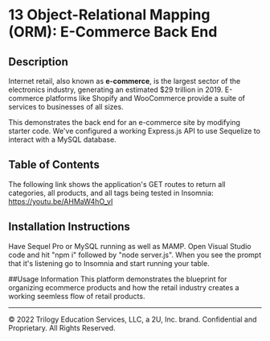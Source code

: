 # 13 Object-Relational Mapping (ORM): E-Commerce Back End

## Description

Internet retail, also known as **e-commerce**, is the largest sector of the electronics industry, generating an estimated $29 trillion in 2019. E-commerce platforms like Shopify and WooCommerce provide a suite of services to businesses of all sizes.  

This demonstrates the back end for an e-commerce site by modifying starter code. We've configured a working Express.js API to use Sequelize to interact with a MySQL database.

## Table of Contents

The following link shows the application's GET routes to return all categories, all products, and all tags being tested in Insomnia:
https://youtu.be/AHMaW4hO_vI

## Installation Instructions
Have Sequel Pro or MySQL running as well as MAMP. Open Visual Studio code and hit "npm i" followed by "node server.js". When you see the prompt that it's listening go to Insomnia and start running your table.

##Usage Information
This platform demonstrates the blueprint for organizing ecommerce products and how the retail industry creates a working seemless flow of retail products.






---
© 2022 Trilogy Education Services, LLC, a 2U, Inc. brand. Confidential and Proprietary. All Rights Reserved.
